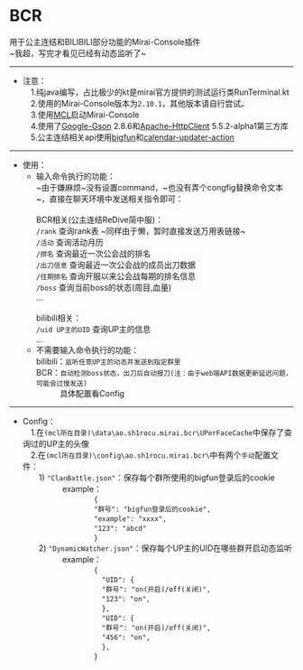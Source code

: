 # BCR
用于公主连结和BILIBILI部分功能的Mirai-Console插件<br>
~我超，写完才看见已经有动态监听了~
***
* 注意：<br>
      &emsp;1.纯java编写，占比极少的kt是mirai官方提供的测试运行类RunTerminal.kt<br>
      &emsp;2.使用的Mirai-Console版本为`2.10.1`，其他版本请自行尝试。<br>
      &emsp;3.使用[MCL](https://github.com/iTXTech/mirai-console-loader)启动Mirai-Console<br>
      &emsp;4.使用了[Google-Gson](https://github.com/google/gson) 2.8.6和[Apache-HttpClient](https://github.com/apache/httpcomponents-client) 5.5.2-alpha1第三方库<br>
      &emsp;5.公主连结相关api使用[bigfun](https://www.bigfun.cn)和[calendar-updater-action](https://github.com/pcrbot/calendar-updater-action)
***
* 使用：<br>
  * 输入命令执行的功能：<br>
        ~由于嫌麻烦~没有设置command，~也没有弄个congfig替换命令文本~，直接在聊天环境中发送相关指令即可：<br><br>
        BCR相关(公主连结ReDive简中服)：<br>
          `/rank` 查询rank表 ~同样由于懒，暂时直接发送万用表链接~<br>
          `/活动` 查询活动月历<br>
          `/排名` 查询最近一次公会战的排名<br>
          `/出刀信息` 查询最近一次公会战的成员出刀数据<br>
          `/往期排名` 查询开服以来公会战每期的排名信息<br>
          `/boss` 查询当前boss的状态(周目,血量)<br>
          ...<br><br>
        bilibili相关：<br>
          `/uid UP主的UID` 查询UP主的信息<br>
           ...<br>
  * 不需要输入命令执行的功能：<br>
        bilibili：`监听任意UP主的动态并发送到指定群里`<br>
        BCR：`自动检测boss状态，出刀后自动报刀(注：由于web端API数据更新延迟问题，可能会过慢发送)`<br>
        &emsp;&emsp;&emsp;具体配置看Config<br>
***
* Config：<br>
        &emsp;1.在`(mcl所在目录)\data\ao.sh1rocu.mirai.bcr\UPerFaceCache`中保存了查询过的UP主的头像<br>
        &emsp;2.在`(mcl所在目录)\config\ao.sh1rocu.mirai.bcr\`中有两个`手动`配置文件：<br>
        &emsp;&emsp;1) `"ClanBattle.json"`：保存每个群所使用的bigfun登录后的cookie<br>
        &emsp;&emsp;&emsp;&emsp;&emsp;example：<br>
        &emsp;&emsp;&emsp;&emsp;&emsp;&emsp;&emsp;&emsp;&emsp;`{`<br>
        &emsp;&emsp;&emsp;&emsp;&emsp;&emsp;&emsp;&emsp;&emsp;`"群号": "bigfun登录后的cookie",`<br>
        &emsp;&emsp;&emsp;&emsp;&emsp;&emsp;&emsp;&emsp;&emsp;`"example": "xxxx",`<br>
        &emsp;&emsp;&emsp;&emsp;&emsp;&emsp;&emsp;&emsp;&emsp;`"123": "abcd"`<br>
        &emsp;&emsp;&emsp;&emsp;&emsp;&emsp;&emsp;&emsp;&emsp;`}`<br>
        &emsp;&emsp;2) `"DynamicWatcher.json"`：保存每个UP主的UID在哪些群开启动态监听<br>
        &emsp;&emsp;&emsp;&emsp;&emsp;example：<br>
        &emsp;&emsp;&emsp;&emsp;&emsp;&emsp;&emsp;&emsp;&emsp;`{`<br>
        &emsp;&emsp;&emsp;&emsp;&emsp;&emsp;&emsp;&emsp;&emsp;&emsp;`"UID": {`<br>
        &emsp;&emsp;&emsp;&emsp;&emsp;&emsp;&emsp;&emsp;&emsp;&emsp;`"群号": "on(开启)/off(关闭)",`<br>
        &emsp;&emsp;&emsp;&emsp;&emsp;&emsp;&emsp;&emsp;&emsp;&emsp;`"123": "on",`<br>
        &emsp;&emsp;&emsp;&emsp;&emsp;&emsp;&emsp;&emsp;&emsp;&emsp;`},`<br>
        &emsp;&emsp;&emsp;&emsp;&emsp;&emsp;&emsp;&emsp;&emsp;&emsp;`"UID": {`<br>
        &emsp;&emsp;&emsp;&emsp;&emsp;&emsp;&emsp;&emsp;&emsp;&emsp;`"群号": "on(开启)/off(关闭)",`<br>
        &emsp;&emsp;&emsp;&emsp;&emsp;&emsp;&emsp;&emsp;&emsp;&emsp;`"456": "on",`<br>
        &emsp;&emsp;&emsp;&emsp;&emsp;&emsp;&emsp;&emsp;&emsp;&emsp;`},`<br>
        &emsp;&emsp;&emsp;&emsp;&emsp;&emsp;&emsp;&emsp;&emsp;`}`<br>
